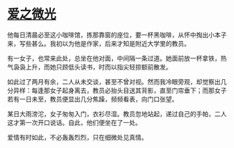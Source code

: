 # [爱之微光](https://hoo.be/czzy)

他每日清晨必至这小咖啡馆，拣那靠窗的座位，要一杯黑咖啡，从怀中掏出小本子来，写些甚么。我初以为他是作家，后来才知是附近大学里的教员。

有一女子，也常来此处，总坐在他对面，中间隔一条过道。她面前放一杯拿铁，热气袅袅上升，而她只顾低头读书，时而以指尖轻掠额前散发。

如此过了两月有余，二人从未交谈，甚至不曾对视。然而我冷眼旁观，却觉察出几分异样：每逢那女子起身离去，教员必抬头目送其背影，直至门帘垂下；而那女子若有一日未至，教员便显出几分焦躁，频频看表，向门口张望。

某日大雨滂沱，女子匆匆入门，衣衫尽湿。教员忽地站起，递过自己的手帕，二人这才第一次开口说话。自此，他们便坐在了一处。

爱情有时如此，不必轰轰烈烈，只在细微处见真情。
